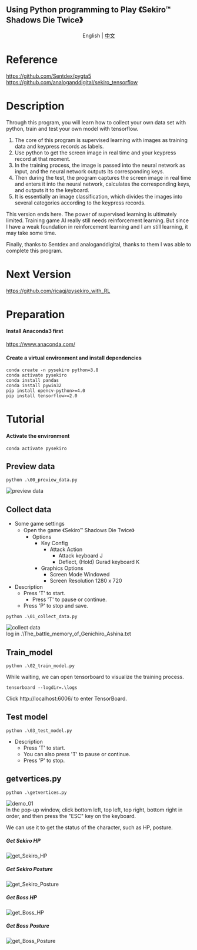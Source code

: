 ## Using Python programming to Play 《Sekiro™ Shadows Die Twice》

<p align="center">
    <a>English</a>
    | 
    <a href="https://github.com/ricagj/pysekiro/blob/main/README_CN.md">中文</a>
</p>

# Reference
https://github.com/Sentdex/pygta5  
https://github.com/analoganddigital/sekiro_tensorflow  

# Description

Through this program, you will learn how to collect your own data set with python, train and test your own model with tensorflow.  

1. The core of this program is supervised learning with images as training data and keypress records as labels.  
2. Use python to get the screen image in real time and your keypress record at that moment.  
3. In the training process, the image is passed into the neural network as input, and the neural network outputs its corresponding keys.  
4. Then during the test, the program captures the screen image in real time and enters it into the neural network, calculates the corresponding keys, and outputs it to the keyboard.  
5. It is essentially an image classification, which divides the images into several categories according to the keypress records.  

This version ends here. The power of supervised learning is ultimately limited. Training game AI really still needs reinforcement learning. But since I have a weak foundation in reinforcement learning and I am still learning, it may take some time.  

Finally, thanks to Sentdex and analoganddigital, thanks to them I was able to complete this program.  

# Next Version
https://github.com/ricagj/pysekiro_with_RL  

# Preparation

#### Install Anaconda3 first
https://www.anaconda.com/  

#### Create a virtual environment and install dependencies
~~~shell
conda create -n pysekiro python=3.8
conda activate pysekiro
conda install pandas
conda install pywin32
pip install opencv-python>=4.0
pip install tensorflow>=2.0
~~~

# Tutorial

#### Activate the environment
~~~shell
conda activate pysekiro
~~~

## Preview data
~~~shell
python .\00_preview_data.py
~~~
![preview data](./Toturial_gif/00_preview_data.gif)  

## Collect data
- Some game settings
    - Open the game 《Sekiro™ Shadows Die Twice》
        - Options
            - Key Config
                - Attack Action
                    - Attack    keyboard    J
                    - Deflect, (Hold) Gurad    keyboard    K
            - Graphics Options
                - Screen Mode    Windowed
                - Screen Resolution    1280 x 720
- Description
    - Press 'T' to start.
    	- Press 'T' to pause or continue.
    - Press 'P' to stop and save.

~~~shell
python .\01_collect_data.py
~~~
![collect data](./Toturial_gif/01_collect_data.gif)  
log in .\The_battle_memory_of_Genichiro_Ashina.txt  

## Train_model
~~~shell
python .\02_train_model.py
~~~

While waiting, we can open tensorboard to visualize the training process.  
~~~ 
tensorboard --logdir=.\logs
~~~
Click http://localhost:6006/ to enter TensorBoard.  

## Test model
~~~shell
python .\03_test_model.py
~~~
- Description
    - Press 'T' to start.
    - You can also press 'T' to pause or continue.
    - Press 'P' to stop.

## getvertices.py
~~~shell
python .\getvertices.py
~~~
![demo_01](./Toturial_gif/demo_01.gif)  
In the pop-up window, click bottom left, top left, top right, bottom right in order, and then press the "ESC" key on the keyboard.  

We can use it to get the status of the character, such as HP, posture.  

##### Get Sekiro HP
![get_Sekiro_HP](./Toturial_gif/get_Sekiro_HP.gif)  
##### Get Sekiro Posture
![get_Sekiro_Posture](./Toturial_gif/get_Sekiro_Posture.gif)  
##### Get Boss HP
![get_Boss_HP](./Toturial_gif/get_Boss_HP.gif)  
##### Get Boss Posture
![get_Boss_Posture](./Toturial_gif/get_Boss_Posture.gif)  